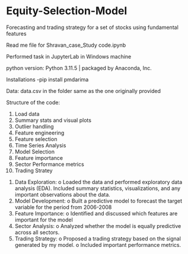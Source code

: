 # Equity-Selection-Model
Forecasting and trading strategy for a set of stocks using fundamental features

Read me file for Shravan_case_Study code.ipynb

Performed task in JupyterLab in Windows machine

python version:
Python 3.11.5 | packaged by Anaconda, Inc.

Installations
-pip install pmdarima

Data:
data.csv in the folder same as the one originally provided

Structure of the code:
1) Load data
2) Summary stats and visual plots
3) Outlier handling
4) Feature engineering
5) Feature selection
6) Time Series Analysis
7) Model Selection
8) Feature importance
9) Sector Performance metrics
10) Trading Stratey

1. Data Exploration:
o Loaded the data and performed exploratory data analysis (EDA). Included summary statistics, visualizations, and any important observations about the data.
2. Model Development:
o Built a predictive model to forecast the target variable for the period from 2006-2008
3. Feature Importance:
o Identified and discussed which features are important for the  model
4. Sector Analysis:
o Analyzed whether the model is equally predictive across all sectors.
5. Trading Strategy:
o Proposed a trading strategy based on the signal generated by my model.
o Included important performance metrics.
